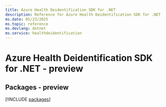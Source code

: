 ```yaml
---
title: Azure Health Deidentification SDK for .NET
description: Reference for Azure Health Deidentification SDK for .NET
ms.date: 05/23/2025
ms.topic: reference
ms.devlang: dotnet
ms.service: healthdeidentification
---
```

# Azure Health Deidentification SDK for .NET - preview
## Packages - preview
[!INCLUDE [packages](health-deidentification-index.md)]